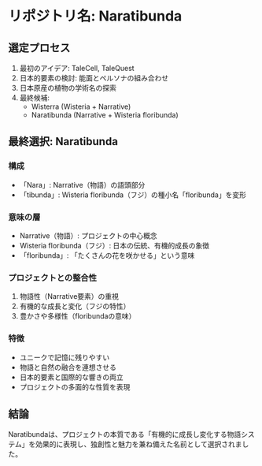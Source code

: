 # リポジトリ名: Naratibunda

## 選定プロセス

1. 最初のアイデア: TaleCell, TaleQuest
2. 日本的要素の検討: 能面とペルソナの組み合わせ
3. 日本原産の植物の学術名の探索
4. 最終候補:
   - Wisterra (Wisteria + Narrative)
   - Naratibunda (Narrative + Wisteria floribunda)

## 最終選択: Naratibunda

### 構成
- 「Nara」: Narrative（物語）の語頭部分
- 「tibunda」: Wisteria floribunda（フジ）の種小名「floribunda」を変形

### 意味の層
- Narrative（物語）: プロジェクトの中心概念
- Wisteria floribunda（フジ）: 日本の伝統、有機的成長の象徴
- 「floribunda」: 「たくさんの花を咲かせる」という意味

### プロジェクトとの整合性
1. 物語性（Narrative要素）の重視
2. 有機的な成長と変化（フジの特性）
3. 豊かさや多様性（floribundaの意味）

### 特徴
- ユニークで記憶に残りやすい
- 物語と自然の融合を連想させる
- 日本的要素と国際的な響きの両立
- プロジェクトの多面的な性質を表現

## 結論

Naratibundaは、プロジェクトの本質である「有機的に成長し変化する物語システム」を効果的に表現し、独創性と魅力を兼ね備えた名前として選択されました。